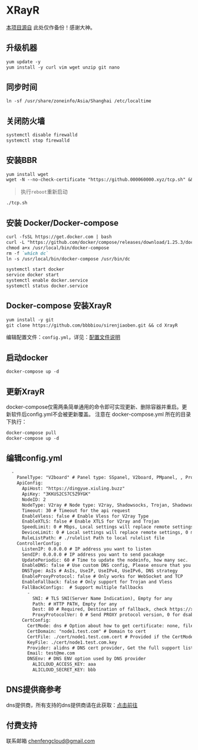 # XRayR
[本项目源自](https://github.com/XrayR-project/XrayR-release) 此处仅作备份！感谢大神。

## 升级机器

```markdown
yum update -y
yum install -y curl vim wget unzip git nano

```
## 同步时间

```markdown
ln -sf /usr/share/zoneinfo/Asia/Shanghai /etc/localtime

```

## 关闭防火墙

```markdown
systemctl disable firewalld
systemctl stop firewalld

```

## 安装BBR

```markdown
yum install wget
wget -N --no-check-certificate "https://github.000060000.xyz/tcp.sh" && chmod +x tcp.sh && ./tcp.sh

```

>执行`reboot`重新启动

```markdown
./tcp.sh

```


## 安装 Docker/Docker-compose


```markdown
curl -fsSL https://get.docker.com | bash
curl -L "https://github.com/docker/compose/releases/download/1.25.3/docker-compose-$(uname -s)-$(uname -m)" -o /usr/local/bin/docker-compose
chmod a+x /usr/local/bin/docker-compose
rm -f `which dc`
ln -s /usr/local/bin/docker-compose /usr/bin/dc

systemctl start docker
service docker start
systemctl enable docker.service
systemctl status docker.service

```

## Docker-compose 安装XrayR

```markdown
yum install -y git
git clone https://github.com/bbbbiou/sirenjiaoben.git && cd XrayR

```
编辑配置文件：`config.yml`，详见：[配置文件说明](/xrayr-project/xrayr-pei-zhi-wen-jian-shuo-ming/config)
    
## 启动docker

```markdown
docker-compose up -d

```

## 更新XrayR

docker-compose仅需两条简单通用的命令即可实现更新、删除容器并重启。更新软件后config.yml不会被更新覆盖。
注意在 docker-compose.yml 所在的目录下执行：

```markdown
docker-compose pull
docker-compose up -d

```

## 编辑config.yml

```markdown
  -
    PanelType: "V2board" # Panel type: SSpanel, V2board, PMpanel, , Proxypanel
    ApiConfig:
      ApiHost: "https://dingyue.xiuling.buzz"
      ApiKey: "3KKUS2CS7C5Z9YGK"
      NodeID: 2
      NodeType: V2ray # Node type: V2ray, Shadowsocks, Trojan, Shadowsocks-Plugin
      Timeout: 30 # Timeout for the api request
      EnableVless: false # Enable Vless for V2ray Type
      EnableXTLS: false # Enable XTLS for V2ray and Trojan
      SpeedLimit: 0 # Mbps, Local settings will replace remote settings, 0 means disable
      DeviceLimit: 0 # Local settings will replace remote settings, 0 means disable
      RuleListPath: # ./rulelist Path to local rulelist file
    ControllerConfig:
      ListenIP: 0.0.0.0 # IP address you want to listen
      SendIP: 0.0.0.0 # IP address you want to send pacakage
      UpdatePeriodic: 60 # Time to update the nodeinfo, how many sec.
      EnableDNS: false # Use custom DNS config, Please ensure that you set the dns.json well
      DNSType: AsIs # AsIs, UseIP, UseIPv4, UseIPv6, DNS strategy
      EnableProxyProtocol: false # Only works for WebSocket and TCP
      EnableFallback: false # Only support for Trojan and Vless
      FallBackConfigs:  # Support multiple fallbacks
        -
          SNI: # TLS SNI(Server Name Indication), Empty for any
          Path: # HTTP PATH, Empty for any
          Dest: 80 # Required, Destination of fallback, check https://xtls.github.io/config/fallback/ for details.
          ProxyProtocolVer: 0 # Send PROXY protocol version, 0 for dsable
      CertConfig:
        CertMode: dns # Option about how to get certificate: none, file, http, dns. Choose "none" will forcedly disable the tls config.
        CertDomain: "node1.test.com" # Domain to cert
        CertFile: ./cert/node1.test.com.cert # Provided if the CertMode is file
        KeyFile: ./cert/node1.test.com.key
        Provider: alidns # DNS cert provider, Get the full support list here: https://go-acme.github.io/lego/dns/
        Email: test@me.com
        DNSEnv: # DNS ENV option used by DNS provider
          ALICLOUD_ACCESS_KEY: aaa
          ALICLOUD_SECRET_KEY: bbb
```

## DNS提供商参考

dns提供商，所有支持的dns提供商请在此获取：[点击前往](https://go-acme.github.io/lego/dns)


## 付费支持
联系邮箱 [chenfengcloud@gmail.com](mailto:chenfengcloud@gmail.com) 
